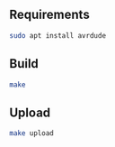 ## Requirements

```sh
sudo apt install avrdude
```

## Build

```sh
make
```

## Upload

```sh
make upload
```
